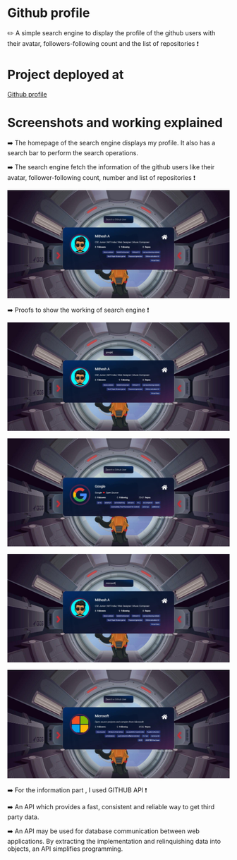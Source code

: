 # Github profile
✏️ A simple search engine to display the profile of the github users with their avatar, followers-following count and the list of repositories ❗
 
# Project deployed at

<a href="https://mithesh14.github.io/Movie-website/">Github profile</a>

# Screenshots and working explained

➡️ The homepage of the search engine displays my profile. It also has a search bar to perform the search operations.

➡️ The search engine fetch the information of the github users like their avatar, follower-following count, number and list of repositories ❗

![screenshots](https://github.com/Mithesh14/Github-profile/blob/main/image/image1.jpg)

➡️ Proofs to show the working of search engine ❗

![screenshots](https://github.com/Mithesh14/Github-profile/blob/main/image/image2.jpg)

![screenshots](https://github.com/Mithesh14/Github-profile/blob/main/image/image3.jpg)

![screenshots](https://github.com/Mithesh14/Github-profile/blob/main/image/image4.jpg)

![screenshots](https://github.com/Mithesh14/Github-profile/blob/main/image/image5.jpg)

➡️ For the information part , I used GITHUB API ❗

➡️ An API which provides a fast, consistent and reliable way to get third party data. 

➡️ An API may be used for database communication between web applications. By extracting the implementation and relinquishing data into objects, an API simplifies programming.
